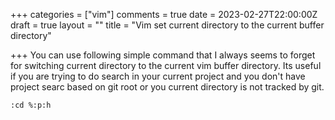+++
categories = ["vim"]
comments = true
date = 2023-02-27T22:00:00Z
draft = true
layout = ""
title = "Vim set current directory to the current buffer directory"

+++
You can use following simple command that I always seems to forget for switching current directory to the current vim buffer directory. Its useful if you are trying to do search in your current project and you don't have project searc based on git root or you current directory is not tracked by git.

    :cd %:p:h